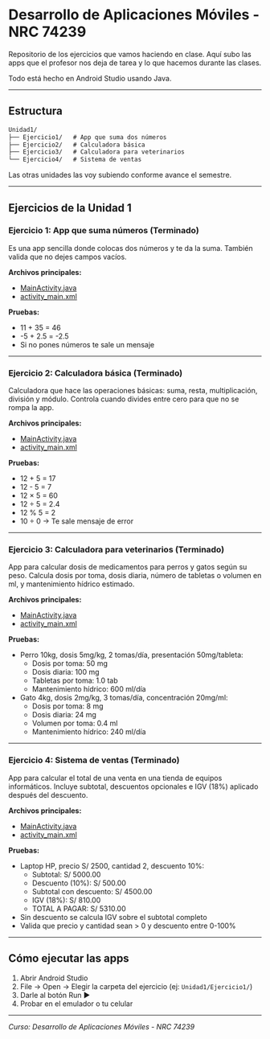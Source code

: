 # Desarrollo de Aplicaciones Móviles - NRC 74239

Repositorio de los ejercicios que vamos haciendo en clase. Aquí subo las apps que el profesor nos deja de tarea y lo que hacemos durante las clases.

Todo está hecho en Android Studio usando Java.

---

## Estructura

``` md
Unidad1/
├── Ejercicio1/   # App que suma dos números
├── Ejercicio2/   # Calculadora básica
├── Ejercicio3/   # Calculadora para veterinarios
└── Ejercicio4/   # Sistema de ventas
```

Las otras unidades las voy subiendo conforme avance el semestre.

---

## Ejercicios de la Unidad 1

### Ejercicio 1: App que suma números (Terminado)

Es una app sencilla donde colocas dos números y te da la suma. También valida que no dejes campos vacíos.

**Archivos principales:**
- [MainActivity.java](Unidad1/Ejercicio1/app/src/main/java/com/ewme/sumatoriadenumeros/MainActivity.java)
- [activity_main.xml](Unidad1/Ejercicio1/app/src/main/res/layout/activity_main.xml)

**Pruebas:**
- 11 + 35 = 46
- -5 + 2.5 = -2.5
- Si no pones números te sale un mensaje

---

### Ejercicio 2: Calculadora básica (Terminado)

Calculadora que hace las operaciones básicas: suma, resta, multiplicación, división y módulo. Controla cuando divides entre cero para que no se rompa la app.

**Archivos principales:**
- [MainActivity.java](Unidad1/Ejercicio2/app/src/main/java/com/ewme/calculadorabasicaops/MainActivity.java)
- [activity_main.xml](Unidad1/Ejercicio2/app/src/main/res/layout/activity_main.xml)

**Pruebas:**
- 12 + 5 = 17
- 12 - 5 = 7  
- 12 × 5 = 60
- 12 ÷ 5 = 2.4
- 12 % 5 = 2
- 10 ÷ 0 → Te sale mensaje de error

---

### Ejercicio 3: Calculadora para veterinarios (Terminado)

App para calcular dosis de medicamentos para perros y gatos según su peso. Calcula dosis por toma, dosis diaria, número de tabletas o volumen en ml, y mantenimiento hídrico estimado.

**Archivos principales:**
- [MainActivity.java](Unidad1/Ejercicio3/app/src/main/java/com/ewme/calcdosisvet/MainActivity.java)
- [activity_main.xml](Unidad1/Ejercicio3/app/src/main/res/layout/activity_main.xml)

**Pruebas:**
- Perro 10kg, dosis 5mg/kg, 2 tomas/día, presentación 50mg/tableta:
  - Dosis por toma: 50 mg
  - Dosis diaria: 100 mg  
  - Tabletas por toma: 1.0 tab
  - Mantenimiento hídrico: 600 ml/día
- Gato 4kg, dosis 2mg/kg, 3 tomas/día, concentración 20mg/ml:
  - Dosis por toma: 8 mg
  - Dosis diaria: 24 mg
  - Volumen por toma: 0.4 ml
  - Mantenimiento hídrico: 240 ml/día

---

### Ejercicio 4: Sistema de ventas (Terminado)

App para calcular el total de una venta en una tienda de equipos informáticos. Incluye subtotal, descuentos opcionales e IGV (18%) aplicado después del descuento.

**Archivos principales:**
- [MainActivity.java](Unidad1/Ejercicio4/app/src/main/java/com/ewme/tiendainfo/MainActivity.java)
- [activity_main.xml](Unidad1/Ejercicio4/app/src/main/res/layout/activity_main.xml)

**Pruebas:**
- Laptop HP, precio S/ 2500, cantidad 2, descuento 10%:
  - Subtotal: S/ 5000.00
  - Descuento (10%): S/ 500.00
  - Subtotal con descuento: S/ 4500.00
  - IGV (18%): S/ 810.00
  - TOTAL A PAGAR: S/ 5310.00
- Sin descuento se calcula IGV sobre el subtotal completo
- Valida que precio y cantidad sean > 0 y descuento entre 0-100%

---

## Cómo ejecutar las apps

1. Abrir Android Studio
2. File → Open → Elegir la carpeta del ejercicio (ej: `Unidad1/Ejercicio1/`)
3. Darle al botón Run ▶
4. Probar en el emulador o tu celular

---

*Curso: Desarrollo de Aplicaciones Móviles - NRC 74239*
